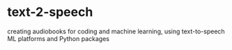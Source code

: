 # text-2-speech
creating audiobooks for coding and machine learning, using text-to-speech ML platforms and Python packages  
